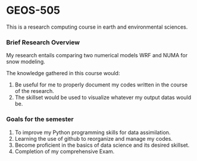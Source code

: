 # GEOS-505
This is a research computing course in earth and environmental sciences. 

### Brief Research Overview
My research entails comparing two numerical models WRF and NUMA for snow modeling.

The knowledge gathered in this course would:
1. Be useful for me to properly document my codes written in the course of the research.
2. The skillset would be used to visualize whatever my output datas would be.

### Goals for the semester 
1. To improve my Python programming skills for data assimilation.
2. Learning the use of github to reorganize and manage my codes.
3. Become proficient in the basics of data science and its desired skillset.
4. Completion of my comprehensive Exam.
